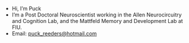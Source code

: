 - Hi, I’m Puck
- I’m a Post Doctoral Neuroscientist working in the Allen Neurocircuitry and Cognition Lab, and the Mattfeld Memory and Development Lab at FIU. 
- Email: puck_reeders@hotmail.com
